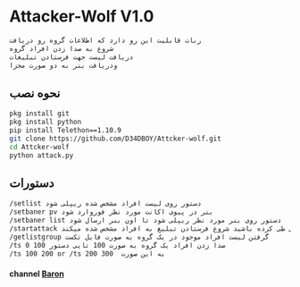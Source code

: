 # Attacker-Wolf V1.0
```bash
ربات قابلیت این رو دارد که اطلاعات گروه رو دریافت
شروع به صدا زدن افراد گروه
دریافت لیست جهت فرستادن تبلیغات
ودریافت بنر به دو صورت مجزا
```
## نحوه نصب
```bash
pkg install git
pkg install python
pip install Telethon==1.10.9
git clone https://github.com/D34DBOY/Attcker-wolf.git
cd Attcker-wolf
python attack.py
```
## دستورات
```bash
/setlist دستور روی لیست افراد مشخص شده ریپلی شود 
/setbaner pv بنر در پیوی اکانت مورد نظر فوروارد شود
/setbaner list دستور روی بنر مورد نظر ریپلی شود تا اون بنر ارسال شود
/startattack با زدن این دستور اگه تمامی مراحل بالا رو به درستی طی کرده باشید شروع فرستادن تبلیغ به افراد مشخص شده میکند
/getlistgroup گرفتن لیست افراد موجود در یک گروه به صورت فایل تکست
/ts 0 100 صدا زدن افراد یک گروه به صورت 100 تایی دستور 
/ts 100 200 or /ts 200 300  به این صورت
```
#### channel      [Baron](https://telegram.me/baron)

